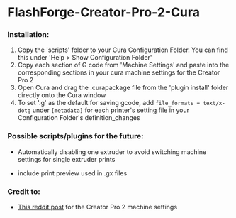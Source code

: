 # FlashForge-Creator-Pro-2-Cura
### Installation:

1. Copy the 'scripts' folder to your Cura Configuration Folder. You can find this under 'Help > Show Configuration Folder'
2. Copy each section of G code from 'Machine Settings' and paste into the corresponding sections in your cura machine settings for the Creator Pro 2
3. Open Cura and drag the .curapackage file from the 'plugin install' folder directly onto the Cura window
4. To set '.g' as the default for saving gcode, add `file_formats = text/x-dotg` under `[metadata]` for each printer's setting file in your Configuration Folder's definition_changes

### Possible scripts/plugins for the future:

- Automatically disabling one extruder to avoid switching machine settings for single extruder prints

- include print preview used in .gx files

### Credit to:
- [This reddit post](https://www.reddit.com/r/FlashForge/comments/oq4twg/using_cura_with_flashforge_creator_pro_2) for the Creator Pro 2 machine settings
